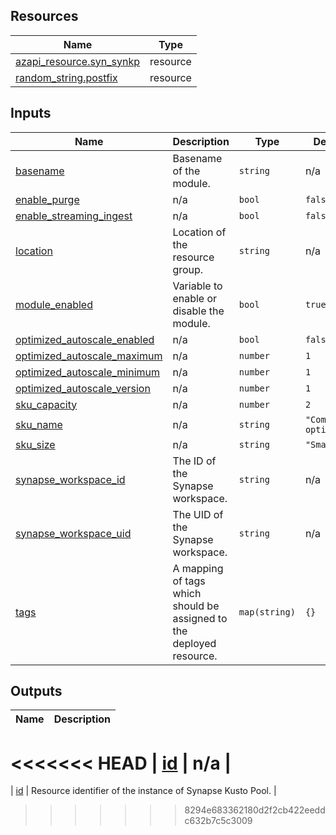 <!-- BEGIN_TF_DOCS -->
## Resources

| Name | Type |
|------|------|
| [azapi_resource.syn_synkp](https://registry.terraform.io/providers/Azure/azapi/latest/docs/resources/resource) | resource |
| [random_string.postfix](https://registry.terraform.io/providers/hashicorp/random/latest/docs/resources/string) | resource |

## Inputs

| Name | Description | Type | Default | Required |
|------|-------------|------|---------|:--------:|
| <a name="input_basename"></a> [basename](#input\_basename) | Basename of the module. | `string` | n/a | yes |
| <a name="input_enable_purge"></a> [enable\_purge](#input\_enable\_purge) | n/a | `bool` | `false` | no |
| <a name="input_enable_streaming_ingest"></a> [enable\_streaming\_ingest](#input\_enable\_streaming\_ingest) | n/a | `bool` | `false` | no |
| <a name="input_location"></a> [location](#input\_location) | Location of the resource group. | `string` | n/a | yes |
| <a name="input_module_enabled"></a> [module\_enabled](#input\_module\_enabled) | Variable to enable or disable the module. | `bool` | `true` | no |
| <a name="input_optimized_autoscale_enabled"></a> [optimized\_autoscale\_enabled](#input\_optimized\_autoscale\_enabled) | n/a | `bool` | `false` | no |
| <a name="input_optimized_autoscale_maximum"></a> [optimized\_autoscale\_maximum](#input\_optimized\_autoscale\_maximum) | n/a | `number` | `1` | no |
| <a name="input_optimized_autoscale_minimum"></a> [optimized\_autoscale\_minimum](#input\_optimized\_autoscale\_minimum) | n/a | `number` | `1` | no |
| <a name="input_optimized_autoscale_version"></a> [optimized\_autoscale\_version](#input\_optimized\_autoscale\_version) | n/a | `number` | `1` | no |
| <a name="input_sku_capacity"></a> [sku\_capacity](#input\_sku\_capacity) | n/a | `number` | `2` | no |
| <a name="input_sku_name"></a> [sku\_name](#input\_sku\_name) | n/a | `string` | `"Compute optimized"` | no |
| <a name="input_sku_size"></a> [sku\_size](#input\_sku\_size) | n/a | `string` | `"Small"` | no |
| <a name="input_synapse_workspace_id"></a> [synapse\_workspace\_id](#input\_synapse\_workspace\_id) | The ID of the Synapse workspace. | `string` | n/a | yes |
| <a name="input_synapse_workspace_uid"></a> [synapse\_workspace\_uid](#input\_synapse\_workspace\_uid) | The UID of the Synapse workspace. | `string` | n/a | yes |
| <a name="input_tags"></a> [tags](#input\_tags) | A mapping of tags which should be assigned to the deployed resource. | `map(string)` | `{}` | no |

## Outputs

| Name | Description |
|------|-------------|
<<<<<<< HEAD
| <a name="output_id"></a> [id](#output\_id) | n/a |
=======
| <a name="output_id"></a> [id](#output\_id) | Resource identifier of the instance of Synapse Kusto Pool. |
>>>>>>> 8294e683362180d2f2cb422eeddc632b7c5c3009
<!-- END_TF_DOCS -->